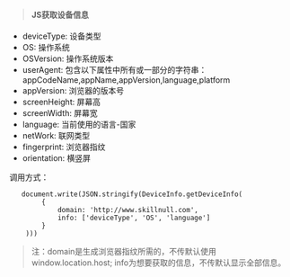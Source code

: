 > #### JS获取设备信息

 - deviceType: 设备类型
 - OS: 操作系统
 - OSVersion: 操作系统版本
 - userAgent: 包含以下属性中所有或一部分的字符串：appCodeName,appName,appVersion,language,platform
 - appVersion: 浏览器的版本号
 - screenHeight: 屏幕高
 - screenWidth: 屏幕宽
 - language: 当前使用的语言-国家
 - netWork: 联网类型
 - fingerprint: 浏览器指纹
 - orientation: 横竖屏

 调用方式：
 ```
    document.write(JSON.stringify(DeviceInfo.getDeviceInfo(
         {
             domain: 'http://www.skillnull.com',
             info: ['deviceType', 'OS', 'language']
         }
     )))
 ```

 > 注：domain是生成浏览器指纹所需的，不传默认使用window.location.host; info为想要获取的信息，不传默认显示全部信息。
